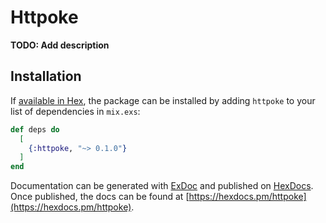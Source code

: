 # Httpoke

**TODO: Add description**

## Installation

If [available in Hex](https://hex.pm/docs/publish), the package can be installed
by adding `httpoke` to your list of dependencies in `mix.exs`:

```elixir
def deps do
  [
    {:httpoke, "~> 0.1.0"}
  ]
end
```

Documentation can be generated with [ExDoc](https://github.com/elixir-lang/ex_doc)
and published on [HexDocs](https://hexdocs.pm). Once published, the docs can
be found at [https://hexdocs.pm/httpoke](https://hexdocs.pm/httpoke).

